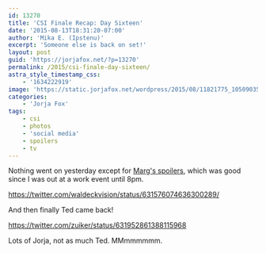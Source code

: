 ```yaml
---
id: 13270
title: 'CSI Finale Recap: Day Sixteen'
date: '2015-08-13T18:31:20-07:00'
author: 'Mika E. (Ipstenu)'
excerpt: 'Someone else is back on set!'
layout: post
guid: 'https://jorjafox.net/?p=13270'
permalink: /2015/csi-finale-day-sixteen/
astra_style_timestamp_css:
    - '1634222919'
image: 'https://static.jorjafox.net/wordpress/2015/08/11821775_1050903504922182_1341327058_n.jpg'
categories:
    - 'Jorja Fox'
tags:
    - csi
    - photos
    - 'social media'
    - spoilers
    - tv
---
```


Nothing went on yesterday except for <a href="https://jorjafox.net/2015/margs-csi-finale-spoilers/">Marg's spoilers</a>, which was good since I was out at a work event until 8pm.

https://twitter.com/waldeckvision/status/631576074636300289/

And then finally Ted came back!

https://twitter.com/zuiker/status/631952861388115968

Lots of Jorja, not as much Ted. MMmmmmmm.